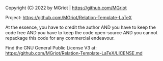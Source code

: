Copyright (C) 2022
by MGriot | https://github.com/MGriot

Project:
https://github.com/MGriot/Relation-Template-LaTeX

At the essence, you have to credit the author AND you have
to keep the code free AND you have to keep the code open-source AND you 
cannot repackage this code for any commercial endeavour.

Find the GNU General Public License V3 at:
<https://github.com/MGriot/Relation-Template-LaTeX/LICENSE.md>
